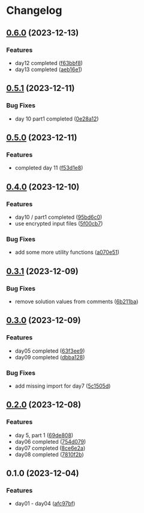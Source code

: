 # Changelog

## [0.6.0](https://github.com/fretboarder/aoc23/compare/v0.5.1...v0.6.0) (2023-12-13)


### Features

* day12 completed ([f63bbf8](https://github.com/fretboarder/aoc23/commit/f63bbf8ae5ffb1bf8175f155a150130631dc1985))
* day13 completed ([aeb16e1](https://github.com/fretboarder/aoc23/commit/aeb16e1823091080b3ebb107ae9c7be2633ee74a))

## [0.5.1](https://github.com/fretboarder/aoc23/compare/v0.5.0...v0.5.1) (2023-12-11)


### Bug Fixes

* day 10 part1 completed ([0e28a12](https://github.com/fretboarder/aoc23/commit/0e28a120b755d389ed4cc295fa8b471a6158df44))

## [0.5.0](https://github.com/fretboarder/aoc23/compare/v0.4.0...v0.5.0) (2023-12-11)


### Features

* completed day 11 ([f53d1e8](https://github.com/fretboarder/aoc23/commit/f53d1e86e976a3beda02661d6ecf9211aa878f73))

## [0.4.0](https://github.com/fretboarder/aoc23/compare/v0.3.1...v0.4.0) (2023-12-10)


### Features

* day10 / part1 completed ([95bd6c0](https://github.com/fretboarder/aoc23/commit/95bd6c062cc576834f3f2d83a69f7be75e0c8816))
* use encrypted input files ([5f00cb7](https://github.com/fretboarder/aoc23/commit/5f00cb7dc41b7856e310f209c1b8261ba7ffaa66))


### Bug Fixes

* add some more utility functions ([a070e51](https://github.com/fretboarder/aoc23/commit/a070e5146dd339d01c3a8e4952634a37302c302a))

## [0.3.1](https://github.com/fretboarder/aoc23/compare/v0.3.0...v0.3.1) (2023-12-09)


### Bug Fixes

* remove solution values from comments ([6b211ba](https://github.com/fretboarder/aoc23/commit/6b211ba6b98ae66ab6e66866e289cdfa76b7a986))

## [0.3.0](https://github.com/fretboarder/aoc23/compare/v0.2.0...v0.3.0) (2023-12-09)


### Features

* day05 completed ([63f3ee9](https://github.com/fretboarder/aoc23/commit/63f3ee9d69f58845aa1cda14ed95881c795164a5))
* day09 completed ([dbba128](https://github.com/fretboarder/aoc23/commit/dbba12834f5ff9b9e5ade2715fde91464bdea2ea))


### Bug Fixes

* add missing import for day7 ([5c1505d](https://github.com/fretboarder/aoc23/commit/5c1505d1f428dff8f56624b935b73e9df8fa11c1))

## [0.2.0](https://github.com/fretboarder/aoc23/compare/v0.1.0...v0.2.0) (2023-12-08)


### Features

* day 5, part 1 ([69de808](https://github.com/fretboarder/aoc23/commit/69de808f22885fd213e8cd7682a95c27294b1acd))
* day06 completed ([754d079](https://github.com/fretboarder/aoc23/commit/754d079912dfdec2a24c334e802426050d85404b))
* day07 completed ([8ce6e2a](https://github.com/fretboarder/aoc23/commit/8ce6e2ac482c6a07ebb81c0305ce47265511dce6))
* day08 completed ([7810f2b](https://github.com/fretboarder/aoc23/commit/7810f2b6f756715a8ba781c3b0f661e025618be6))

## 0.1.0 (2023-12-04)


### Features

* day01 - day04 ([afc97bf](https://github.com/fretboarder/aoc23/commit/afc97bf1c0000d90dcdb8f11ad93c1e562283050))
